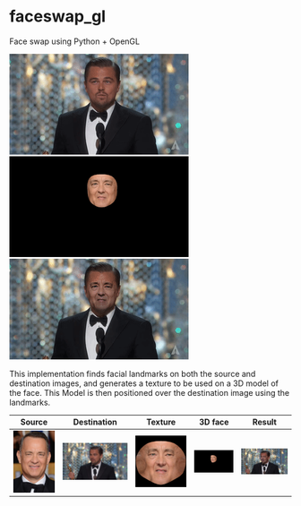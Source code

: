 # faceswap_gl
Face swap using Python + OpenGL

![Original video (Leonardo DiCaprio)](images/original.gif)
![Tom Hanks' face (3D model)](images/mask.gif)
![Faces swapped (Leonardo DiCaprio <-> Tom Hanks)](images/result.gif)

This implementation finds facial landmarks on both the source and destination images, and  generates a texture to be used on a 3D model of the face. This Model is then positioned over the destination image using the landmarks.

| Source | Destination | Texture | 3D face | Result |
| ------ | ------- | ----------- | ------------------ | ------ |
| ![Source image](images/src.jpg) | ![Destination image](images/dst.png) | ![Texture generated from source image](images/texture.png) | ![Texture applied to 3D model positioned according to the face on the destination image](images/3dface.png) | ![Face swap result](images/result.png) |
